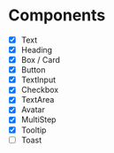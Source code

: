 # Components

- [x] Text
- [x] Heading
- [x] Box / Card
- [x] Button
- [x] TextInput
- [x] Checkbox
- [x] TextArea
- [x] Avatar
- [x] MultiStep
- [x] Tooltip
- [ ] Toast
